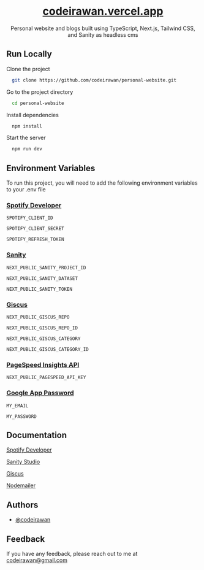 <div align=center>

# [codeirawan.vercel.app](https://codeirawan.vercel.app/)

Personal website and blogs built using TypeScript, Next.js, Tailwind CSS, and Sanity as headless cms

</div>

## Run Locally

Clone the project

```bash
  git clone https://github.com/codeirawan/personal-website.git
```

Go to the project directory

```bash
  cd personal-website
```

Install dependencies

```bash
  npm install
```

Start the server

```bash
  npm run dev
```

## Environment Variables

To run this project, you will need to add the following environment variables to your .env file

### [Spotify Developer](https://developer.spotify.com/)

`SPOTIFY_CLIENT_ID`

`SPOTIFY_CLIENT_SECRET`

`SPOTIFY_REFRESH_TOKEN`

### [Sanity](https://www.sanity.io/)

`NEXT_PUBLIC_SANITY_PROJECT_ID`

`NEXT_PUBLIC_SANITY_DATASET`

`NEXT_PUBLIC_SANITY_TOKEN`

### [Giscus](https://giscus.app/)

`NEXT_PUBLIC_GISCUS_REPO`

`NEXT_PUBLIC_GISCUS_REPO_ID`

`NEXT_PUBLIC_GISCUS_CATEGORY`

`NEXT_PUBLIC_GISCUS_CATEGORY_ID`

### [PageSpeed Insights API](https://developers.google.com/speed/docs/insights/v5/get-started)

`NEXT_PUBLIC_PAGESPEED_API_KEY`

### [Google App Password](https://myaccount.google.com/apppasswords)

`MY_EMAIL`

`MY_PASSWORD`

## Documentation

[Spotify Developer](https://developer.spotify.com/)

[Sanity Studio](https://www.sanity.io/docs/sanity-studio)

[Giscus](https://giscus.app/)

[Nodemailer](https://nodemailer.com/)

## Authors

- [@codeirawan](https://www.github.com/codeirawan)

## Feedback

If you have any feedback, please reach out to me at codeirawan@gmail.com
